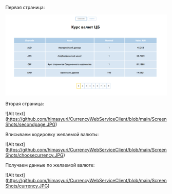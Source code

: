 
Первая страница:

![Image alt](https://github.com/himasyuri/CurrencyWebServiceClient/blob/main/ScreenShots/firstpage.PNG)

Вторая страница:

![Alt text] (https://github.com/himasyuri/CurrencyWebServiceClient/blob/main/ScreenShots/secondpage.JPG)

Вписываем кодировку желаемой валюты:

![Alt text] (https://github.com/himasyuri/CurrencyWebServiceClient/blob/main/ScreenShots/choosecurrency.JPG)

Получаем данные по желаемой валюте:

![Alt text] (https://github.com/himasyuri/CurrencyWebServiceClient/blob/main/ScreenShots/currency.JPG)